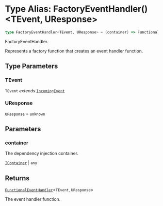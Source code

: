 # Type Alias: FactoryEventHandler()\<TEvent, UResponse\>

```ts
type FactoryEventHandler<TEvent, UResponse> = (container) => FunctionalEventHandler<TEvent, UResponse>;
```

FactoryEventHandler.

Represents a factory function that creates an event handler function.

## Type Parameters

### TEvent

`TEvent` *extends* [`IncomingEvent`](../../events/IncomingEvent/classes/IncomingEvent.md)

### UResponse

`UResponse` = `unknown`

## Parameters

### container

The dependency injection container.

[`IContainer`](IContainer.md) | `any`

## Returns

[`FunctionalEventHandler`](FunctionalEventHandler.md)\<`TEvent`, `UResponse`\>

The event handler function.
